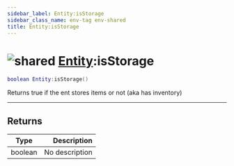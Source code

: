 ```yaml
---
sidebar_label: Entity:isStorage
sidebar_class_name: env-tag env-shared
title: Entity:isStorage
---
```


# <img src='/img/wiki/shared.png' alt='shared' classname='env-tag' /> [Entity](../entity/README.md):isStorage

```lua
boolean Entity:isStorage()
```

Returns true if the ent stores items or not (aka has inventory)<br/>

-----------------
## Returns

| Type   | Description |
| ------ | ----------: |
| boolean | No description |
